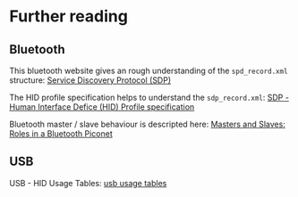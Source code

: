 # Further reading

## Bluetooth

This bluetooth website gives an rough understanding of the `spd_record.xml` structure: [Service Discovery Protocol (SDP)](https://www.bluetooth.com/specifications/assigned-numbers/service-discovery/)

The HID profile specification helps to understand the `sdp_record.xml`: [SDP - Human Interface Defice (HID) Profile specification](http://www.yts.rdy.jp/pic/GB002/HID_SPEC_V10.pdf)

Bluetooth master / slave behaviour is descripted here: [Masters and Slaves: Roles in a Bluetooth Piconet](https://www.informit.com/articles/article.aspx?p=21324)

## USB

USB - HID Usage Tables: [usb usage tables](https://www.usb.org/sites/default/files/documents/hut1_12v2.pdf)